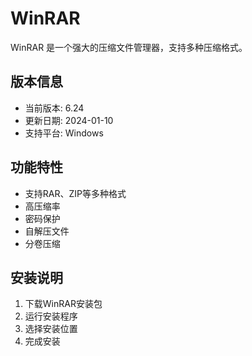 # WinRAR

WinRAR 是一个强大的压缩文件管理器，支持多种压缩格式。

## 版本信息
- 当前版本: 6.24
- 更新日期: 2024-01-10
- 支持平台: Windows

## 功能特性
- 支持RAR、ZIP等多种格式
- 高压缩率
- 密码保护
- 自解压文件
- 分卷压缩

## 安装说明
1. 下载WinRAR安装包
2. 运行安装程序
3. 选择安装位置
4. 完成安装 